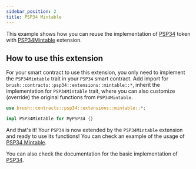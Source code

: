 ```yaml
---
sidebar_position: 2
title: PSP34 Mintable
---
```


This example shows how you can reuse the implementation of [PSP34](https://github.com/Supercolony-net/openbrush-contracts/tree/main/contracts/token/psp34) token with [PSP34Mintable](https://github.com/Supercolony-net/openbrush-contracts/tree/main/contracts/token/psp34/src/extensions/mintable.rs) extension.

## How to use this extension

For your smart contract to use this extension, you only need to implement the `PSP34Mintable` trait in your `PSP34` smart contract. Add import for `brush::contracts::psp34::extensions::mintable::*`, inherit the implementation for `PSP34Mintable` trait, where you can also customize (override) the original functions from `PSP34Mintable`.

```rust
use brush::contracts::psp34::extensions::mintable::*;

impl PSP34Mintable for MyPSP34 {}
```

And that's it! Your `PSP34` is now extended by the `PSP34Mintable` extension and ready to use its functions!
You can check an example of the usage of [PSP34 Mintable](https://github.com/Supercolony-net/openbrush-contracts/tree/main/examples/psp34_extensions/mintable).

You can also check the documentation for the basic implementation of [PSP34](/smart-contracts/PSP34/psp34).
